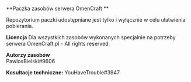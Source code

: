 **Paczka zasobów serwera OmenCraft **

Repozytorium paczki udostępniane jest tylko i wyłącznie w celu ułatwienia pobierania. 

**Licencja** 
Dla wszystkich zasobów wykonanych specjalnie na potrzeby serwera OmenCraft.pl - All rights reserved.  

**Autorzy zasobów**   
PawlosBielski#9606   

**Kosultacje techniczne:**
YouHaveTrouble#3947

